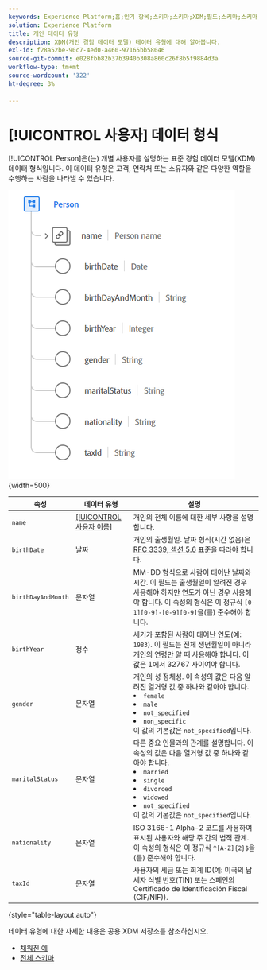 ```yaml
---
keywords: Experience Platform;홈;인기 항목;스키마;스키마;XDM;필드;스키마;스키마;개인;데이터 유형;데이터 유형;데이터 유형;
solution: Experience Platform
title: 개인 데이터 유형
description: XDM(개인 경험 데이터 모델) 데이터 유형에 대해 알아봅니다.
exl-id: f28a52be-90c7-4ed0-a460-97165bb58046
source-git-commit: e028fbb82b37b3940b308a860c26f8b5f9884d3a
workflow-type: tm+mt
source-wordcount: '322'
ht-degree: 3%

---
```


# [!UICONTROL 사용자] 데이터 형식

[!UICONTROL Person]은(는) 개별 사용자를 설명하는 표준 경험 데이터 모델(XDM) 데이터 형식입니다. 이 데이터 유형은 고객, 연락처 또는 소유자와 같은 다양한 역할을 수행하는 사람을 나타낼 수 있습니다.

![개인 이미지](../images/data-types/person.PNG){width=500}

| 속성 | 데이터 유형 | 설명 |
| --- | --- | --- |
| `name` | [[!UICONTROL 사용자 이름]](./person-name.md) | 개인의 전체 이름에 대한 세부 사항을 설명합니다. |
| `birthDate` | 날짜 | 개인의 출생월일. 날짜 형식(시간 없음)은 [RFC 3339, 섹션 5.6](https://tools.ietf.org/html/rfc3339#section-5.6) 표준을 따라야 합니다. |
| `birthDayAndMonth` | 문자열 | MM-DD 형식으로 사람이 태어난 날짜와 시간. 이 필드는 출생월일이 알려진 경우 사용해야 하지만 연도가 아닌 경우 사용해야 합니다. 이 속성의 형식은 이 정규식 `[0-1][0-9]-[0-9][0-9]`을(를) 준수해야 합니다. |
| `birthYear` | 정수 | 세기가 포함된 사람이 태어난 연도(예: `1983`). 이 필드는 전체 생년월일이 아니라 개인의 연령만 알 때 사용해야 합니다. 이 값은 1에서 32767 사이여야 합니다. |
| `gender` | 문자열 | 개인의 성 정체성. 이 속성의 값은 다음 알려진 열거형 값 중 하나와 같아야 합니다. <li> `female` </li> <li> `male` </li> <li> `not_specified` </li> <li> `non_specific` </li> 이 값의 기본값은 `not_specified`입니다. |
| `maritalStatus` | 문자열 | 다른 중요 인물과의 관계를 설명합니다. 이 속성의 값은 다음 열거형 값 중 하나와 같아야 합니다. <li> `married` </li> <li> `single` </li> <li> `divorced` </li> <li> `widowed` </li> <li> `not_specified` </li> 이 값의 기본값은 `not_specified`입니다. |
| `nationality` | 문자열 | ISO 3166-1 Alpha-2 코드를 사용하여 표시된 사용자와 해당 주 간의 법적 관계. 이 속성의 형식은 이 정규식 `^[A-Z]{2}$`을(를) 준수해야 합니다. |
| `taxId` | 문자열 | 사용자의 세금 또는 회계 ID(예: 미국의 납세자 식별 번호(TIN) 또는 스페인의 Certificado de Identificación Fiscal (CIF/NIF)). |

{style="table-layout:auto"}

데이터 유형에 대한 자세한 내용은 공용 XDM 저장소를 참조하십시오.

* [채워진 예](https://github.com/adobe/xdm/blob/master/components/datatypes/person/person.example.1.json)
* [전체 스키마](https://github.com/adobe/xdm/blob/master/components/datatypes/person/person.schema.json)
